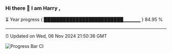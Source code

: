 ### Hi there 👋 I am Harry , 

⏳ Year progress { █████████████████████████▁▁▁▁▁ } 84.95 %

---

⏰ Updated on Wed, 06 Nov 2024 21:50:36 GMT

![Progress Bar CI](https://github.com/duykhang68/duykhang68/workflows/Progress%20Bar%20CI/badge.svg)
